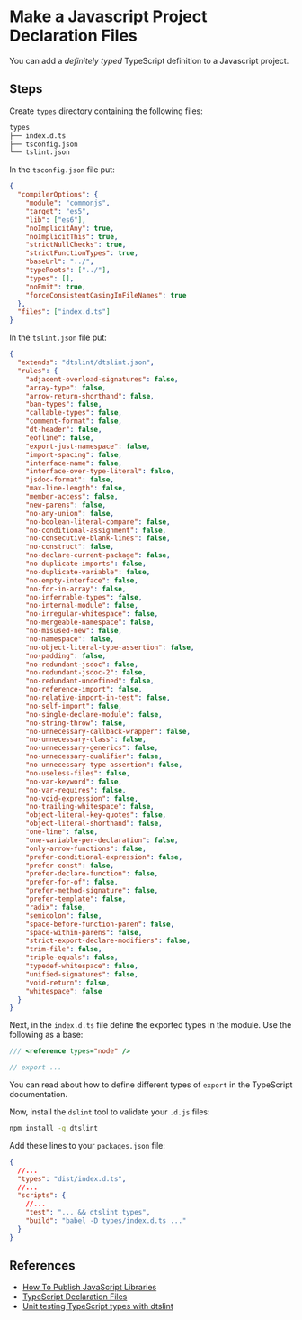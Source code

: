 # Make a Javascript Project Declaration Files

You can add a _definitely typed_ TypeScript definition to a Javascript project.

## Steps

Create `types` directory containing the following files:

```txt
types
├── index.d.ts
├── tsconfig.json
└── tslint.json
```

In the `tsconfig.json` file put:

```json
{
  "compilerOptions": {
    "module": "commonjs",
    "target": "es5",
    "lib": ["es6"],
    "noImplicitAny": true,
    "noImplicitThis": true,
    "strictNullChecks": true,
    "strictFunctionTypes": true,
    "baseUrl": "../",
    "typeRoots": ["../"],
    "types": [],
    "noEmit": true,
    "forceConsistentCasingInFileNames": true
  },
  "files": ["index.d.ts"]
}
```

In the `tslint.json` file put:

```json
{
  "extends": "dtslint/dtslint.json",
  "rules": {
    "adjacent-overload-signatures": false,
    "array-type": false,
    "arrow-return-shorthand": false,
    "ban-types": false,
    "callable-types": false,
    "comment-format": false,
    "dt-header": false,
    "eofline": false,
    "export-just-namespace": false,
    "import-spacing": false,
    "interface-name": false,
    "interface-over-type-literal": false,
    "jsdoc-format": false,
    "max-line-length": false,
    "member-access": false,
    "new-parens": false,
    "no-any-union": false,
    "no-boolean-literal-compare": false,
    "no-conditional-assignment": false,
    "no-consecutive-blank-lines": false,
    "no-construct": false,
    "no-declare-current-package": false,
    "no-duplicate-imports": false,
    "no-duplicate-variable": false,
    "no-empty-interface": false,
    "no-for-in-array": false,
    "no-inferrable-types": false,
    "no-internal-module": false,
    "no-irregular-whitespace": false,
    "no-mergeable-namespace": false,
    "no-misused-new": false,
    "no-namespace": false,
    "no-object-literal-type-assertion": false,
    "no-padding": false,
    "no-redundant-jsdoc": false,
    "no-redundant-jsdoc-2": false,
    "no-redundant-undefined": false,
    "no-reference-import": false,
    "no-relative-import-in-test": false,
    "no-self-import": false,
    "no-single-declare-module": false,
    "no-string-throw": false,
    "no-unnecessary-callback-wrapper": false,
    "no-unnecessary-class": false,
    "no-unnecessary-generics": false,
    "no-unnecessary-qualifier": false,
    "no-unnecessary-type-assertion": false,
    "no-useless-files": false,
    "no-var-keyword": false,
    "no-var-requires": false,
    "no-void-expression": false,
    "no-trailing-whitespace": false,
    "object-literal-key-quotes": false,
    "object-literal-shorthand": false,
    "one-line": false,
    "one-variable-per-declaration": false,
    "only-arrow-functions": false,
    "prefer-conditional-expression": false,
    "prefer-const": false,
    "prefer-declare-function": false,
    "prefer-for-of": false,
    "prefer-method-signature": false,
    "prefer-template": false,
    "radix": false,
    "semicolon": false,
    "space-before-function-paren": false,
    "space-within-parens": false,
    "strict-export-declare-modifiers": false,
    "trim-file": false,
    "triple-equals": false,
    "typedef-whitespace": false,
    "unified-signatures": false,
    "void-return": false,
    "whitespace": false
  }
}
```

Next, in the `index.d.ts` file define the exported types in the module.  Use the following as a base:

```ts
/// <reference types="node" />

// export ...
```

You can read about how to define different types of `export` in the TypeScript documentation.

Now, install the `dslint` tool to validate your `.d.js` files:

```bash
npm install -g dtslint
```

Add these lines to your `packages.json` file:

```json
{
  //...
  "types": "dist/index.d.ts",
  //...
  "scripts": {
    //...
    "test": "... && dtslint types",
    "build": "babel -D types/index.d.ts ..."
  }
}
```

## References

- [How To Publish JavaScript Libraries](https://medium.com/javascript-in-plain-english/how-to-publish-javascript-libraries-68b9dd22dbda)
- [TypeScript Declaration Files](https://www.typescriptlang.org/docs/handbook/declaration-files/introduction.html)
- [Unit testing TypeScript types with dtslint](https://koerbitz.me/posts/unit-testing-typescript-types-with-dtslint.html)